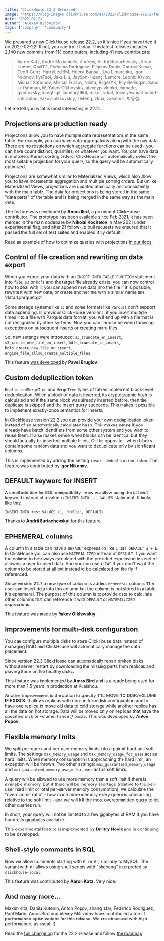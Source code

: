 ```yaml
---
title: 'ClickHouse 22.2 Released'
image: 'https://blog-images.clickhouse.com/en/2022/clickhouse-v22-2/featured.jpg'
date: '2022-02-23'
author: 'Alexey Milovidov'
tags: ['company', 'community']
---
```


We prepared a new ClickHouse release 22.2, so it's nice if you have tried it on 2022-02-22. If not, you can try it today. This latest release includes 2,140 new commits from 118 contributors, including 41 new contributors:

> Aaron Katz, Andre Marianiello, Andrew, Andrii Buriachevskyi, Brian Hunter, CoolT2, Federico Rodriguez, Filippov Denis, Gaurav Kumar, Geoff Genz, HarryLeeIBM, Heena Bansal, ILya Limarenko, Igor Nikonov, IlyaTsoi, Jake Liu, JaySon-Huang, Lemore, Leonid Krylov, Michail Safronov, Mikhail Fursov, Nikita, RogerYK, Roy Bellingan, Saad Ur Rahman, W, Yakov Olkhovskiy, alexeypavlenko, cnmade, grantovsky, hanqf-git, liuneng1994, mlkui, s-kat, tesw yew isal, vahid-sohrabloo, yakov-olkhovskiy, zhifeng, zkun, zxealous, 박동철.

Let me tell you what is most interesting in 22.2...

## Projections are production ready

Projections allow you to have multiple data representations in the same table. For example, you can have data aggregations along with the raw data. There are no restrictions on which aggregate functions can be used - you can have count distinct, quantiles, or whatever you want. You can have data in multiple different sorting orders. ClickHouse will automatically select the most suitable projection for your query, so the query will be automatically optimized.

Projections are somewhat similar to Materialized Views, which also allow you to have incremental aggregation and multiple sorting orders. But unlike Materialized Views, projections are updated atomically and consistently with the main table. The data for projections is being stored in the same "data parts" of the table and is being merged in the same way as the main data.

The feature was developed by **Amos Bird**, a prominent ClickHouse contributor. The [prototype](https://github.com/ClickHouse/ClickHouse/pull/20202) has been available since Feb 2021, it has been merged in the main codebase by **Nikolai Kochetov** in May 2021 under experimental flag, and after 21 follow-up pull requests we ensured that it passed the full set of test suites and enabled it by default.

Read an example of how to optimize queries with projections [in our docs](https://clickhouse.com/docs/en/getting-started/example-datasets/uk-price-paid/#speedup-with-projections).

## Control of file creation and rewriting on data export

When you export your data with an `INSERT INTO TABLE FUNCTION` statement into `file`, `s3` or `hdfs` and the target file already exists, you can now control how to deal with it: you can append new data into the file if it is possible, rewrite it with new data, or create another file with a similar name like 'data.1.parquet.gz'. 

Some storage systems like `s3` and some formats like `Parquet` don't support data appending. In previous ClickHouse versions, if you insert multiple times into a file with Parquet data format, you will end up with a file that is not recognized by other systems. Now you can choose between throwing exceptions on subsequent inserts or creating more files.

So, new settings were introduced: `s3_truncate_on_insert`, `s3_create_new_file_on_insert`, `hdfs_truncate_on_insert`, `hdfs_create_new_file_on_insert`, `engine_file_allow_create_multiple_files`.

This feature [was developed](https://github.com/ClickHouse/ClickHouse/pull/33302) by **Pavel Kruglov**.

## Custom deduplication token

`ReplicatedMergeTree` and `MergeTree` types of tables implement block-level deduplication. When a block of data is inserted, its cryptographic hash is calculated and if the same block was already inserted before, then the duplicate is skipped and the insert query succeeds. This makes it possible to implement exactly-once semantics for inserts.

In ClickHouse version 22.2 you can provide your own deduplication token instead of an automatically calculated hash. This makes sense if you already have batch identifiers from some other system and you want to reuse them. It also makes sense when blocks can be identical but they should actually be inserted multiple times. Or the opposite - when blocks contain some random data and you want to deduplicate only by significant columns.

This is implemented by adding the setting `insert_deduplication_token`. The feature was contributed by **Igor Nikonov**. 

## DEFAULT keyword for INSERT

A small addition for SQL compatibility - now we allow using the `DEFAULT` keyword instead of a value in `INSERT INTO ... VALUES` statement. It looks like this: 

`INSERT INTO test VALUES (1, 'Hello', DEFAULT)`

Thanks to **Andrii Buriachevskyi** for this feature. 

## EPHEMERAL columns

A column in a table can have a `DEFAULT` expression like `c INT DEFAULT a + b`. In ClickHouse you can also use `MATERIALIZED` instead of `DEFAULT` if you want the column to be always calculated with the provided expression instead of allowing a user to insert data. And you can use `ALIAS` if you don't want the column to be stored at all but instead to be calculated on the fly if referenced.

Since version 22.2 a new type of column is added: `EPHEMERAL` column. The user can insert data into this column but the column is not stored in a table, it's ephemeral. The purpose of this column is to provide data to calculate other columns that can reference it with `DEFAULT` or `MATERIALIZED` expressions.

This feature was made by **Yakov Olkhovskiy**.

## Improvements for multi-disk configuration

You can configure multiple disks to store ClickHouse data instead of managing RAID and ClickHouse will automatically manage the data placement.

Since version 22.2 ClickHouse can automatically repair broken disks without server restart by downloading the missing parts from replicas and placing them on the healthy disks.

This feature was implemented by **Amos Bird** and is already being used for more than 1.5 years in production at Kuaishou.

Another improvement is the option to specify TTL MOVE TO DISK/VOLUME **IF EXISTS**. It allows replicas with non-uniform disk configuration and to have one replica to move old data to cold storage while another replica has all the data on hot storage. Data will be moved only on replicas that have the specified disk or volume, hence *if exists*. This was developed by **Anton Popov**.

## Flexible memory limits

We split per-query and per-user memory limits into a pair of hard and soft limits. The settings `max_memory_usage` and `max_memory_usage_for_user` act as hard limits. When memory consumption is approaching the hard limit, an exception will be thrown. Two other settings: `max_guaranteed_memory_usage` and `max_guaranteed_memory_usage_for_user` act as soft limits.

A query will be allowed to use more memory than a soft limit if there is available memory. But if there will be memory shortage (relative to the per-user hard limit or total per-server memory consumption), we calculate the "overcommit ratio" - how much more memory every query is consuming relative to the soft limit - and we will kill the most overcommitted query to let other queries run.
 
In short, your query will not be limited to a few gigabytes of RAM if you have hundreds gigabytes available.

This experimental feature is implemented by **Dmitry Novik** and is continuing to be developed.

## Shell-style comments in SQL

Now we allow comments starting with `# ` or `#!`, similarly to MySQL. The variant with `#!` allows using shell scripts with "shebang" interpreted by `clickhouse-local`.

This feature was contributed by **Aaron Katz**. Very nice.  


## And many more...

Maxim Kita, Danila Kutenin, Anton Popov, zhanglistar, Federico Rodriguez, Raúl Marín, Amos Bird and Alexey Milovidov have contributed a ton of performance optimizations for this release. We are obsessed with high performance, as usual. :)

Read the [full changelog](https://github.com/ClickHouse/ClickHouse/blob/master/CHANGELOG.md) for the 22.2 release and follow [the roadmap](https://github.com/ClickHouse/ClickHouse/issues/32513).
